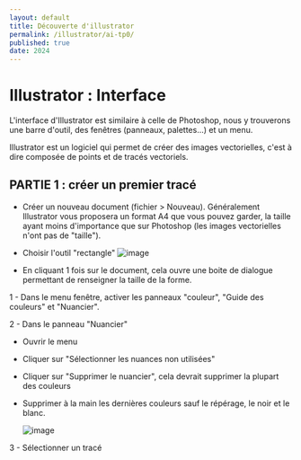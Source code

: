 ```yaml
---
layout: default
title: Découverte d'illustrator
permalink: /illustrator/ai-tp0/
published: true
date: 2024
---
```

# Illustrator : Interface

L'interface d'Illustrator est similaire à celle de Photoshop, nous y trouverons une barre d'outil, des fenêtres (panneaux, palettes...) et un menu.

Illustrator est un logiciel qui permet de créer des images vectorielles, c'est à dire composée de points et de tracés vectoriels.

## PARTIE 1 : créer un premier tracé

- Créer un nouveau document (fichier > Nouveau). Généralement Illustrator vous proposera un format A4 que vous pouvez garder, la taille ayant moins d'importance que sur Photoshop (les images vectorielles n'ont pas de "taille").

- Choisir l'outil "rectangle"
  ![image](https://github.com/user-attachments/assets/2a79694a-e59e-40a3-990e-3ecf2d16f7d7)

- En cliquant 1 fois sur le document, cela ouvre une boite de dialogue permettant de renseigner la taille de la forme.


1 - Dans le menu fenêtre, activer les panneaux "couleur", "Guide des couleurs" et "Nuancier".


2 - Dans le panneau "Nuancier"
- Ouvrir le menu
- Cliquer sur "Sélectionner les nuances non utilisées"
- Cliquer sur "Supprimer le nuancier", cela devrait supprimer la plupart des couleurs
- Supprimer à la main les dernières couleurs sauf le répérage, le noir et le blanc.

  ![image](https://github.com/user-attachments/assets/333b0096-e78a-4952-8bd7-d43f48753f66)

3 - Sélectionner un tracé
